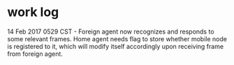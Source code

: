 # work log

14 Feb 2017 0529 CST - Foreign agent now recognizes and responds to some relevant frames. Home agent needs flag to store whether mobile node is registered to it, which will modify itself accordingly upon receiving frame from foreign agent.
